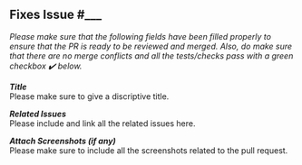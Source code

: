 ## Fixes Issue #___ ##

*Please make sure that the following fields have been filled properly to ensure that the PR is ready to be reviewed and merged.*
*Also, do make sure that there are no merge conflicts and all the tests/checks pass with a green checkbox ✔️ below.*

***Title*** <br>
Please make sure to give a discriptive title.

***Related Issues*** <br>
Please include and link all the related issues here.

***Attach Screenshots (if any)*** <br>
Please make sure to include all the screenshots related to the pull request.
